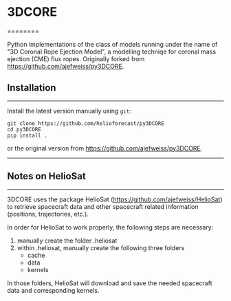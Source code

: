 # 3DCORE
========

Python implementations of the class of models running under the name of "3D Coronal Rope Ejection Model", a modelling techniqe for coronal mass ejection (CME) flux ropes. Originally forked from https://github.com/ajefweiss/py3DCORE.

## Installation
------------

Install the latest version manually using `git`:

    git clone https://github.com/helioforecast/py3DCORE
    cd py3DCORE
    pip install .

or the original version from https://github.com/ajefweiss/py3DCORE.

------------

## Notes on HelioSat
------------

3DCORE uses the package HelioSat (https://github.com/ajefweiss/HelioSat) to retrieve spacecraft data and other spacecraft related information (positions, trajectories, etc.). 

In order for HelioSat to work properly, the following steps are necessary:

1. manually create the folder .heliosat 
2. within .heliosat, manually create the following three folders
    - cache
    - data
    - kernels

In those folders, HelioSat will download and save the needed spacecraft data and corresponding kernels. 
